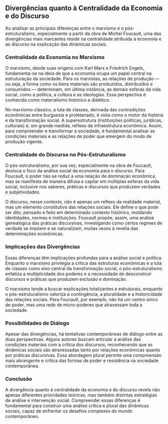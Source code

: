 
## Divergências quanto à Centralidade da Economia e do Discurso

Ao analisar as principais diferenças entre o marxismo e o pós-estruturalismo, especialmente a partir da obra de Michel Foucault, uma das divergências mais marcantes reside na centralidade atribuída à economia e ao discurso na explicação das dinâmicas sociais.

### Centralidade da Economia no Marxismo

O marxismo, desde suas origens com Karl Marx e Friedrich Engels, fundamenta-se na ideia de que a economia ocupa um papel central na estruturação da sociedade. Para os marxistas, as relações de produção — ou seja, a forma como os bens materiais são produzidos, distribuídos e consumidos — determinam, em última instância, as demais esferas da vida social, como a política, a cultura e as ideologias. Essa perspectiva é conhecida como materialismo histórico e dialético.

No marxismo clássico, a luta de classes, derivada das contradições econômicas entre burguesia e proletariado, é vista como o motor da história e da transformação social. A superestrutura (instituições políticas, jurídicas, culturais) é, em grande medida, reflexo da infraestrutura econômica. Assim, para compreender e transformar a sociedade, é fundamental analisar as condições materiais e as relações de poder que emergem do modo de produção vigente.

### Centralidade do Discurso no Pós-Estruturalismo

O pós-estruturalismo, por sua vez, especialmente na obra de Foucault, desloca o foco da análise social da economia para o discurso. Para Foucault, o poder não se reduz a uma relação de dominação econômica, mas se manifesta de maneira difusa e capilar em múltiplas esferas da vida social, inclusive nos saberes, práticas e discursos que produzem verdades e subjetividades.

O discurso, nesse contexto, não é apenas um reflexo da realidade material, mas um elemento constitutivo das relações sociais. Ele define o que pode ser dito, pensado e feito em determinado contexto histórico, moldando identidades, normas e instituições. Foucault propõe, assim, uma análise genealógica das práticas discursivas, investigando como certos regimes de verdade se impõem e se naturalizam, muitas vezes à revelia das determinações econômicas.

### Implicações das Divergências

Essas diferenças têm implicações profundas para a análise social e política. Enquanto o marxismo privilegia a crítica das estruturas econômicas e a luta de classes como eixo central da transformação social, o pós-estruturalismo enfatiza a multiplicidade dos poderes e a necessidade de desconstruir discursos e práticas que produzem exclusão e dominação.

O marxismo tende a buscar explicações totalizantes e estruturais, enquanto o pós-estruturalismo valoriza a contingência, a pluralidade e a historicidade das relações sociais. Para Foucault, por exemplo, não há um centro único de poder, mas uma rede de micro-poderes que atravessam toda a sociedade.

### Possibilidades de Diálogo

Apesar das divergências, há tentativas contemporâneas de diálogo entre as duas perspectivas. Alguns autores buscam articular a análise das condições materiais com a crítica dos discursos, reconhecendo que as dinâmicas sociais são atravessadas tanto por relações econômicas quanto por práticas discursivas. Essa abordagem plural permite uma compreensão mais abrangente e crítica das formas de poder e resistência na sociedade contemporânea.

### Conclusão

A divergência quanto à centralidade da economia e do discurso revela não apenas diferentes prioridades teóricas, mas também distintas estratégias de análise e intervenção social. Compreender essas diferenças é fundamental para construir uma análise crítica e plural das dinâmicas sociais, capaz de enfrentar os desafios complexos do mundo contemporâneo.
```
